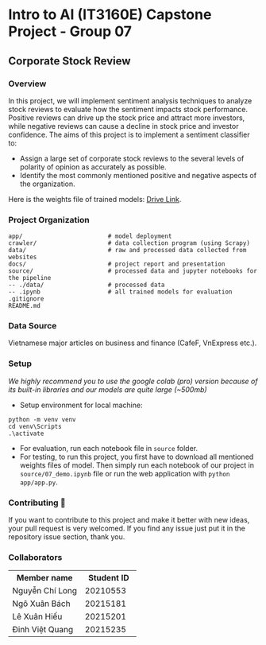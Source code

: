 # Intro to AI (IT3160E) Capstone Project - Group 07

## Corporate Stock Review 

### Overview
In this project, we will implement sentiment analysis techniques to analyze stock reviews to
evaluate how the sentiment impacts stock performance. Positive reviews can drive up the stock
price and attract more investors, while negative reviews can cause a decline in stock price and
investor confidence. The aims of this project is to implement a sentiment classifier to:
- Assign a large set of corporate stock reviews to the several levels of polarity of opinion as
accurately as possible.
- Identify the most commonly mentioned positive and negative aspects of the organization.

Here is the weights file of trained models: [Drive Link](https://drive.google.com/drive/folders/1fV3k4jnYKowYhtSTEi60p7Uek5oM_lGk?usp=sharing).

### Project Organization
```
app/                        # model deployment
crawler/                    # data collection program (using Scrapy)
data/                       # raw and processed data collected from websites
docs/                       # project report and presentation
source/                     # processed data and jupyter notebooks for the pipeline
-- ./data/                  # processed data
-- .ipynb                   # all trained models for evaluation
.gitignore
README.md        
```
### Data Source
Vietnamese major articles on business and finance (CafeF, VnExpress etc.).

### Setup
*We highly recommend you to use the google colab (pro) version because of its built-in libraries and our models are quite large (~500mb)*
- Setup environment for local machine:
```
python -m venv venv
cd venv\Scripts
.\activate
```
- For evaluation, run each notebook file in `source` folder.
- For testing, to run this project, you first have to download all mentioned weights files of model. Then simply run each notebook of our project in `source/07_demo.ipynb` file or run the web application with `python app/app.py`.

### Contributing 🔧
If you want to contribute to this project and make it better with new ideas, your pull request is very welcomed.
If you find any issue just put it in the repository issue section, thank you.

### Collaborators
<table>
    <tbody>
        <tr>
            <th align="center">Member name</th>
            <th align="center">Student ID</th>
        </tr>
        <tr>
            <td>Nguyễn Chí Long</td>
            <td align="center"> 20210553&nbsp;&nbsp;&nbsp;</td>
        </tr>
        <tr>
            <td>Ngô Xuân Bách</td>
            <td align="center"> 20215181&nbsp;&nbsp;&nbsp;</td>
        </tr>
        <tr>
            <td>Lê Xuân Hiếu</td>
            <td align="center"> 20215201&nbsp;&nbsp;&nbsp;</td>
        </tr>
        <tr>
            <td>Đinh Việt Quang</td>
            <td align="center"> 20215235&nbsp;&nbsp;&nbsp;</td>
        </tr>
    </tbody>
</table>